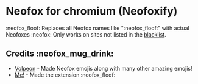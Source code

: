 # Neofox for chromium (Neofoxify)
:neofox_floof:
Replaces all Neofox names like ":neofox_floof:" with actual Neofoxes :neofox:
Only works on sites not listed in the [blacklist](https://skydevs.me/assets/neofox/blacklist.txt).

## Credits :neofox_mug_drink:
- [Volpeon](https://volpeon.ink/) - Made Neofox emojis along with many other amazing emojis!
- [Me!](https://skydevs.me) - Made the extension :neofox_floof: